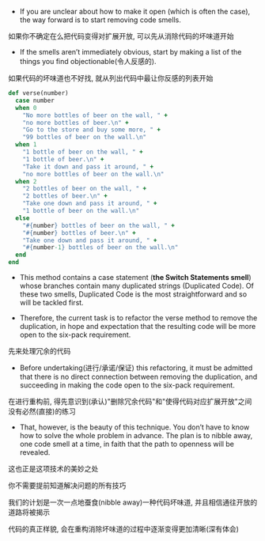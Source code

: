 + If you are unclear about how to make it open (which is often the case), the way forward is to start removing code smells.

如果你不确定在么把代码变得对扩展开放, 可以先从消除代码的坏味道开始

+ If the smells aren’t immediately obvious, start by making a list of the things you find objectionable(令人反感的).

如果代码的坏味道也不好找, 就从列出代码中最让你反感的列表开始

```ruby
def verse(number)
  case number
  when 0
    "No more bottles of beer on the wall, " +
    "no more bottles of beer.\n" +
    "Go to the store and buy some more, " +
    "99 bottles of beer on the wall.\n"
  when 1
    "1 bottle of beer on the wall, " +
    "1 bottle of beer.\n" +
    "Take it down and pass it around, " +
    "no more bottles of beer on the wall.\n"
  when 2
    "2 bottles of beer on the wall, " +
    "2 bottles of beer.\n" +
    "Take one down and pass it around, " +
    "1 bottle of beer on the wall.\n"
  else
    "#{number} bottles of beer on the wall, " +
    "#{number} bottles of beer.\n" +
    "Take one down and pass it around, " +
    "#{number-1} bottles of beer on the wall.\n"
  end
end
```

+ This method contains a case statement (**the Switch Statements smell**) whose branches contain many duplicated strings (Duplicated Code). Of these two smells, Duplicated Code is the most straightforward and so will be tackled first.

+ Therefore, the current task is to refactor the verse method to remove the duplication, in hope and expectation that the resulting code will be more open to the six-pack requirement.

先来处理冗余的代码

+ Before undertaking(进行/承诺/保证) this refactoring, it must be admitted that there is no direct connection between removing the duplication, and succeeding in making the code open to the six-pack requirement.

在进行重构前, 得先意识到(承认)"删除冗余代码"和"使得代码对应扩展开放"之间没有必然(直接)的练习

+ That, however, is the beauty of this technique. You don’t have to know how to solve the whole problem in advance. The plan is to nibble away, one code smell at a time, in faith that the path to openness will be revealed.

这也正是这项技术的美妙之处

你不需要提前知道解决问题的所有技巧

我们的计划是一次一点地蚕食(nibble away)一种代码坏味道, 并且相信通往开放的道路将被揭示

代码的真正样貌, 会在重构消除坏味道的过程中逐渐变得更加清晰(深有体会)


